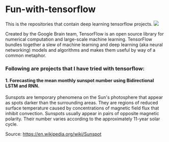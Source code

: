 # Fun-with-tensorflow
This is the repositories that contain deep learning tensorflow projects.
 <img src='https://raw.githubusercontent.com/dragen1860/TensorFlow-2.x-Tutorials/master/res/tensorflow-2.0.gif'></img>
 
Created by the Google Brain team, TensorFlow is an open source library for numerical computation and large-scale machine learning. TensorFlow bundles together a slew of machine learning and deep learning (aka neural networking) models and algorithms and makes them useful by way of a common metaphor.


### Following are projects that I have tried with tensorflow:
#### 1. Forecasting the mean monthly sunspot number using Bidirectional LSTM and RNN.
Sunspots are temporary phenomena on the Sun's photosphere that appear as spots darker than the surrounding areas. They are regions of reduced surface temperature caused by concentrations of magnetic field flux that inhibit convection. Sunspots usually appear in pairs of opposite magnetic polarity. Their number varies according to the approximately 11-year solar cycle.

Source: https://en.wikipedia.org/wiki/Sunspot
